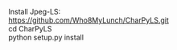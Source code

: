 Install Jpeg-LS: <br>
https://github.com/Who8MyLunch/CharPyLS.git<br>
cd CharPyLS <br>
python setup.py install <br>